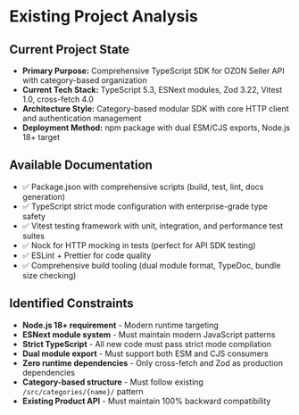 # Existing Project Analysis

## Current Project State
- **Primary Purpose:** Comprehensive TypeScript SDK for OZON Seller API with category-based organization
- **Current Tech Stack:** TypeScript 5.3, ESNext modules, Zod 3.22, Vitest 1.0, cross-fetch 4.0
- **Architecture Style:** Category-based modular SDK with core HTTP client and authentication management
- **Deployment Method:** npm package with dual ESM/CJS exports, Node.js 18+ target

## Available Documentation
- ✅ Package.json with comprehensive scripts (build, test, lint, docs generation)
- ✅ TypeScript strict mode configuration with enterprise-grade type safety
- ✅ Vitest testing framework with unit, integration, and performance test suites
- ✅ Nock for HTTP mocking in tests (perfect for API SDK testing)
- ✅ ESLint + Prettier for code quality
- ✅ Comprehensive build tooling (dual module format, TypeDoc, bundle size checking)

## Identified Constraints
- **Node.js 18+ requirement** - Modern runtime targeting
- **ESNext module system** - Must maintain modern JavaScript patterns
- **Strict TypeScript** - All new code must pass strict mode compilation
- **Dual module export** - Must support both ESM and CJS consumers
- **Zero runtime dependencies** - Only cross-fetch and Zod as production dependencies
- **Category-based structure** - Must follow existing `/src/categories/{name}/` pattern
- **Existing Product API** - Must maintain 100% backward compatibility
